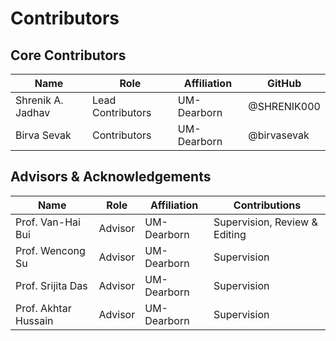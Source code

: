 # Contributors

## Core Contributors
| Name | Role | Affiliation | GitHub |
|---|---|---|---|
| <!-- Your Name --> Shrenik A. Jadhav | Lead Contributors | UM-Dearborn | @SHRENIK000 |
| <!-- Optional --> Birva Sevak | Contributors | UM-Dearborn | @birvasevak |


## Advisors & Acknowledgements
| Name | Role | Affiliation | Contributions |
|---|---|---|---|
| Prof. Van-Hai Bui | Advisor | UM-Dearborn | Supervision, Review & Editing |
| Prof. Wencong Su | Advisor | UM-Dearborn | Supervision |
| Prof. Srijita Das | Advisor | UM-Dearborn | Supervision |
| Prof. Akhtar Hussain | Advisor | UM-Dearborn | Supervision |


